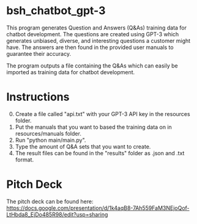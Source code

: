 # bsh_chatbot_gpt-3

This program generates Question and Answers (Q&As) training data for chatbot development. The questions are created using GPT-3 which generates unbiased, diverse, and interesting questions a customer might have. The answers are then found in the provided user manuals to guarantee their accuracy.

The program outputs a file containing the Q&As which can easily be imported as training data for chatbot development.

# Instructions

0. Create a file called "api.txt" with your GPT-3 API key in the resources folder.
1. Put the manuals that you want to based the training data on in resources/manuals folder.
2. Run "python main/main.py".
3. Type the amount of Q&A sets that you want to create.
4. The result files can be found in the "results" folder as .json and .txt format.

# Pitch Deck

The pitch deck can be found here: https://docs.google.com/presentation/d/1k4aqB8-7Ah559FaM3NEjoQof-LtHbda8_EjDo485R98/edit?usp=sharing